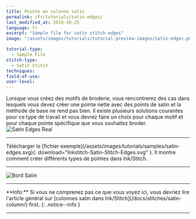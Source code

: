 ```yaml
---
title: Pointe en colonne satin
permalink: /fr/tutorials/satin-edges/
last_modified_at: 2019-10-25
language: fr
excerpt: "Sample file for satin stitch edges"
image: "/assets/images/tutorials/tutorial-preview-images/satin-edges.png"

tutorial-type:
  - Sample File
stitch-type: 
  - Satin Stitch
techniques:
field-of-use:
user-level: 
---
```

Lorsque vous créez des motifs de broderie, vous rencontrerez des cas dans lesquels vous devez créer une pointe nette avec des points de satin et la méthode de base ne rend pas bien.
Il existe plusieurs solutions courantes pour ce type de travail et vous devrez faire un choix pour chaque motif et pour chaque pointe spécifique que vous souhaitez broder.
![Satin Edges Real](/assets/images/tutorials/tutorial-preview-images/satin-edges.png)

<hr>
Télécharger le [fichier exemple](/assets/images/tutorials/samples/satin-edges.svg){: download="Inkstitch-Satin-Stitch-Edges.svg" }. Il montre comment créer différents types de pointes dans Ink/Stitch.
<hr>

![Bord Satin](/assets/images/tutorials/samples/satin-edges.svg)

<hr>
**Info:** Si vous ne comprenez pas ce que vous voyez ici, vous devriez lire l'article général sur [colonnes satin dans Ink/Stitch](/docs/stitches/satin-column/) first.
{: .notice--info }
<hr>
